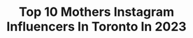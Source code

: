 ---
title: Top 10 Mothers Instagram Influencers In Toronto In 2023
description: >-
  Find top mothers Instagram influencers in Toronto in 2023. Most popular hashtags: #toronto #nature #summer.
platform: Instagram
hits: 16
text_top: Discover the top-rated Instagram profiles on inBeat.
text_bottom: Our search engine has 16 Instagram influencers like this in Toronto, Canada for you to collaborate.
profiles:
  - username: "lorifabrizio"
    fullname: >-
      Empowerment & Intimacy
    bio: >-
      Lori Fabrizio 💫👩🏻👦🏻👶🏼👶🏼 Mother. Makeup Artist. Creator. Heart Driven. Toronto 🤍 #boymom 💋
    location: "Canada"
    followers: 6559
    engagement: 411
    commentsToLikes: 0.172155
    id: ck5zkaxkvj53n0i146ga4jew6
    verified: false
    hashtags: "#teething, #manifestedlove, #nye, #feminineenergy"
  - username: "scarletoneill"
    fullname: >-
      Scarlet | Toronto Photographer
    bio: >-
      • photographer • storyteller • wife • mother • documenting weddings, love & life • empowering women through images •
    location: "Canada"
    followers: 22501
    engagement: 412
    commentsToLikes: 0.191666
    id: ck14i2esydau50i19b2w3rumu
    verified: false
    hashtags: "#raisingthefuture, #candidchildhood, #belovedstories, #radlovestories"
  - username: "impressionsbyannuj"
    fullname: >-
      𝐈𝐌𝐏𝐑𝐄𝐒𝐒𝐈𝐎𝐍𝐒 𝐁𝐘 𝐀𝐍𝐍𝐔𝐉
    bio: >-
      International Wedding Photographer | Toronto | Canon | VisionArt Book Partner | Magmod Ambassador | WPPI, Fearless, SLR Lounge, & MyWed Award Winner
    location: "Canada"
    followers: 35235
    engagement: 362
    commentsToLikes: 0.022580
    id: ck0vyqx1u5co20i19usjmvvoe
    verified: false
    hashtags: "#hindubride, #silhouette, #fearlessphotographer, #weddingphotography"
  - username: "through_my_scorpio_eyes"
    fullname: >-
      Tina 🇨🇦🇮🇹😈🖤
    bio: >-
      Not a professional photographer📱 Just ❤ taking photos and sharing Mother of a gorgeous daughter 👭 💖 "PLZ DON’T FOLLOW JUST TO UNFOLLOW"😒🙄
    location: "Canada"
    followers: 6691
    engagement: 915
    commentsToLikes: 0.444344
    id: ck8tck90czp7v0j784ohx3iht
    verified: false
    hashtags: "#6ixclx, #curiocitytoronto, #lovetdot, #6ixwalks"
  - username: "earthlydaily"
    fullname: >-
      Nature | Travel | Love
    bio: >-
      Inspiring and encouraging people to travel and love our mother nature 🌹✨🌹 ©️ Copyright reserved to all owners. #earthlydaily
    location: "Canada"
    followers: 85
    engagement: 58544
    commentsToLikes: 0.502183
    id: ck6u28b9tqbga0j71mh407axg
    verified: false
    hashtags: "#natureshots, #photography, #beach, #naturelovers"
  - username: "christy_ann_martine"
    fullname: >-
      Christy Ann Martine ♡ Poet
    bio: >-
      Canadian poet, mother & nature lover. 🍁 My poetry is for sale in my Etsy shop (link below) Engaged to @johnmarkgreenpoetry ❤
    location: "Canada"
    followers: 37335
    engagement: 162
    commentsToLikes: 0.045711
    id: ck0w0dl35dnkx0i1961997bvn
    verified: false
    hashtags: "#lovequotes, #quotes, #youareenough, #poems"
  - username: "ashthefoodie7"
    fullname: >-
      Ash | Toronto | GTA | 😋 | 🥗🍟🥣
    bio: >-
      I'm just a gal who really loves #food Google Guide lv 6 🙃 Save 10% @myfod - ATF7 DM/Email to collab 🥳 🚫 Repost without my permission first!
    location: "Canada"
    followers: 7372
    engagement: 275
    commentsToLikes: 0.173943
    id: ckap90m11qpcj0i7899jw7k3m
    verified: false
    hashtags: "#the6ix, #internationalwomensday, #dessert, #dishedto"
  - username: "katedevv"
    fullname: >-
      KATHRYN
    bio: >-
      But you can call me Kate. Iqaluit, NU but sometimes in Toronto Fashion student, amongst other things
    location: "Canada"
    followers: 7080
    engagement: 483
    commentsToLikes: 0.082490
    id: ck5zyqrjjacwp0i14zj9yjdta
    verified: false
    hashtags: "#pilgrimjewellery"
  - username: "mandeepxo"
    fullname: >-
      Mandeep Dhami 👑
    bio: >-
      💌 PR/Collabs: mandeepdhami@hotmail.com 🥂 Follow my other page: @thegiftvault.to 🎥 'JAAN JATTI DI' - Jordan Sandhu LINK BELOW ⬇️
    location: "Canada"
    followers: 64034
    engagement: 1956
    commentsToLikes: 0.000773
    id: ck5cfnydanbcm0i11yr0h9esi
    verified: false
    hashtags: "#siraehou, #husann, #toronto, #arjandhillon"
  - username: "eliraz27"
    fullname: >-
      Eli Razimor Apter
    bio: >-
      GAY 👨🏻‍🤝‍👨🏼 TEL AVIVI 🇮🇱 FLIGHT ATTENDANT ✈️ Married to my other half @itzik_tlv 👨‍❤️‍💋‍👨
    location: "Canada"
    followers: 5995
    engagement: 1232
    commentsToLikes: 0.051658
    id: ckaou551xyuec0i78wqy9xybn
    verified: false
    hashtags: "#smiling, #happy, #gaytelaviv, #lovehim"
---
